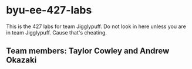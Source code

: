 # byu-ee-427-labs
This is the 427 labs for team Jigglypuff. Do not look in here unless you are in team Jigglypuff. Cause that's cheating.
## Team members: Taylor Cowley and Andrew Okazaki
